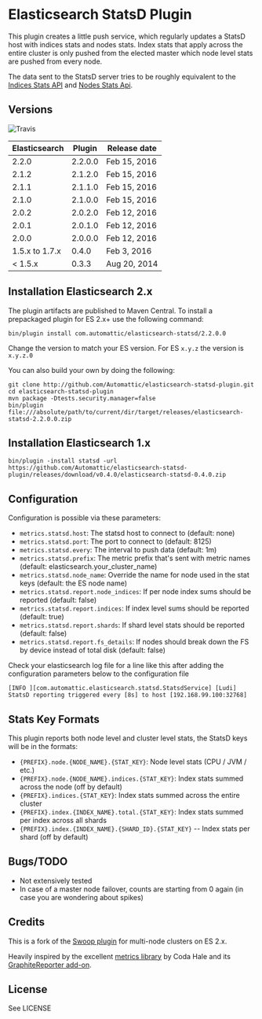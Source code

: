 # Elasticsearch StatsD Plugin

This plugin creates a little push service, which regularly updates a StatsD host with indices stats and nodes stats.
Index stats that apply across the entire cluster is only pushed from the elected master which node level stats are pushed from every node.

The data sent to the StatsD server tries to be roughly equivalent to the [Indices Stats API](http://www.elasticsearch.org/guide/reference/api/admin-indices-stats.html) and [Nodes Stats Api](http://www.elasticsearch.org/guide/reference/api/admin-cluster-nodes-stats.html).

## Versions

![Travis](https://api.travis-ci.org/Automattic/elasticsearch-statsd-plugin.png)

| Elasticsearch  | Plugin         | Release date |
| -------------- | -------------- | ------------ |
| 2.2.0          | 2.2.0.0        | Feb 15, 2016 |
| 2.1.2          | 2.1.2.0        | Feb 15, 2016 |
| 2.1.1          | 2.1.1.0        | Feb 15, 2016 |
| 2.1.0          | 2.1.0.0        | Feb 15, 2016 |
| 2.0.2          | 2.0.2.0        | Feb 12, 2016 |
| 2.0.1          | 2.0.1.0        | Feb 12, 2016 |
| 2.0.0          | 2.0.0.0        | Feb 12, 2016 |
| 1.5.x to 1.7.x | 0.4.0          | Feb 3,  2016 |
| < 1.5.x        | 0.3.3          | Aug 20, 2014 |


## Installation Elasticsearch 2.x

The plugin artifacts are published to Maven Central. To install a prepackaged plugin for ES 2.x+ use the following command:

```
bin/plugin install com.automattic/elasticsearch-statsd/2.2.0.0
```

Change the version to match your ES version. For ES `x.y.z` the version is `x.y.z.0`

You can also build your own by doing the following:

```
git clone http://github.com/Automattic/elasticsearch-statsd-plugin.git
cd elasticsearch-statsd-plugin
mvn package -Dtests.security.manager=false
bin/plugin file:///absolute/path/to/current/dir/target/releases/elasticsearch-statsd-2.2.0.0.zip
```


## Installation Elasticsearch 1.x

```
bin/plugin -install statsd -url https://github.com/Automattic/elasticsearch-statsd-plugin/releases/download/v0.4.0/elasticsearch-statsd-0.4.0.zip
```

## Configuration

Configuration is possible via these parameters:

* `metrics.statsd.host`: The statsd host to connect to (default: none)
* `metrics.statsd.port`: The port to connect to (default: 8125)
* `metrics.statsd.every`: The interval to push data (default: 1m)
* `metrics.statsd.prefix`: The metric prefix that's sent with metric names (default: elasticsearch.your_cluster_name)
* `metrics.statsd.node_name`: Override the name for node used in the stat keys (default: the ES node name)
* `metrics.statsd.report.node_indices`: If per node index sums should be reported (default: false)
* `metrics.statsd.report.indices`: If index level sums should be reported (default: true)
* `metrics.statsd.report.shards`: If shard level stats should be reported (default: false)
* `metrics.statsd.report.fs_details`: If nodes should break down the FS by device instead of total disk (default: false)

Check your elasticsearch log file for a line like this after adding the configuration parameters below to the configuration file

```
[INFO ][com.automattic.elasticsearch.statsd.StatsdService] [Ludi] StatsD reporting triggered every [8s] to host [192.168.99.100:32768]
```


## Stats Key Formats

This plugin reports both node level and cluster level stats, the StatsD keys will be in the formats:

* `{PREFIX}.node.{NODE_NAME}.{STAT_KEY}`: Node level stats (CPU / JVM / etc.)
* `{PREFIX}.node.{NODE_NAME}.indices.{STAT_KEY}`: Index stats summed across the node (off by default)
* `{PREFIX}.indices.{STAT_KEY}`: Index stats summed across the entire cluster
* `{PREFIX}.index.{INDEX_NAME}.total.{STAT_KEY}`: Index stats summed per index across all shards
* `{PREFIX}.index.{INDEX_NAME}.{SHARD_ID}.{STAT_KEY}` -- Index stats per shard (off by default)


## Bugs/TODO

* Not extensively tested
* In case of a master node failover, counts are starting from 0 again (in case you are wondering about spikes)


## Credits

This is a fork of the [Swoop plugin](https://github.com/swoop-inc/elasticsearch-statsd-plugin) for multi-node clusters on ES 2.x.

Heavily inspired by the excellent [metrics library](http://metrics.codahale.com) by Coda Hale and its [GraphiteReporter add-on](http://metrics.codahale.com/manual/graphite/).


## License

See LICENSE

